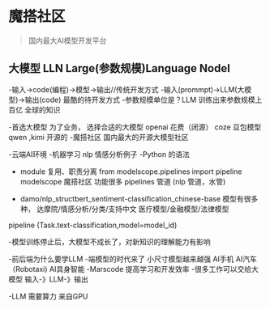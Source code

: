 # 魔搭社区
>国内最大AI模型开发平台

## 大模型 LLN Large(参数规模)Language Nodel
-输入->code(编程)->模型->输出//传统开发方式
-输入(prommpt)->LLM(大模型)->输出(code)  最酷的待开发方式
-参数规模单位是？LLM 训练出来参数规模上百亿 全球的知识


-首选大模型
  为了业务， 选择合适的大模型
    openai 花费（闭源）
    coze 豆包模型 qwen ,kimi 开源的
-魔搭社区
 国内最大的开源大模型社区

 -云端AI环境
 -机器学习 nlp
 情感分析例子
 -Python 的语法
 - module 复用、职责分离
 from modelscope.pipelines import pipeline
 modelscope 魔搭社区  功能很多 pipelines  管道 (nlp 管道，水管)
 

 - damo/nlp_structbert_sentiment-classification_chinese-base
 模型有很多种， 达摩院/情感分析/分类/支持中文
 医疗模型/金融模型/法律模型

 pipeline (Task.text-classification,model=model_id)

 -模型训练停止后，大模型不成长了，对新知识的理解能力有影响



 -前后端为什么要学LLM
  -端模型的时代来了
  小尺寸模型越来越强 AI手机 AI汽车 （Robotaxi) AI具身智能
  -Marscode 提高学习和开发效率
  -很多工作可以交给大模型
  输入-》LLM-》输出
  
  -LLM 需要算力 来自GPU

 
    
